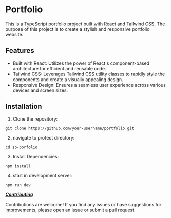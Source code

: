 # Portfolio

This is a TypeScript portfolio project built with React and Tailwind CSS. The purpose of this project is to create a stylish and responsive portfolio website.

## Features

- Built with React: Utilizes the power of React's component-based architecture for efficient and reusable code.
- Tailwind CSS: Leverages Tailwind CSS utility classes to rapidly style the components and create a visually appealing design.
- Responsive Design: Ensures a seamless user experience across various devices and screen sizes.

## Installation

1. Clone the repository:

```shell
git clone https://github.com/your-username/portfolio.git
```
2. navigate to profect directory:
```shell 
cd sp-porfolio 
```

3. Install Dependencies:
```shell
npm install 
```
4. start in development server:
```shell
npm run dev
```
***<u>Contributing</u>***

Contributions are welcome! If you find any issues or have suggestions for improvements, please open an issue or submit a pull request.

